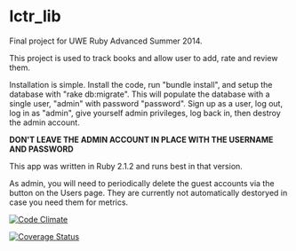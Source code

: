 lctr_lib
========

Final project for UWE Ruby Advanced Summer 2014.

This project is used to track books and allow user to add, rate and review them.  

Installation is simple.  Install the code, run "bundle install", and setup the database with "rake db:migrate".  This will populate the database with a single user, "admin" with password "password".  Sign up as a user, log out, log in as "admin", give yourself admin privileges, log back in, then destroy the admin account.

**DON'T LEAVE THE ADMIN ACCOUNT IN PLACE WITH THE USERNAME AND PASSWORD**

This app was written in Ruby 2.1.2 and runs best in that version.

As admin, you will need to periodically delete the guest accounts via the button on the Users page.  They are currently not automatically destoryed in case you need them for metrics.

[![Code Climate](https://codeclimate.com/github/drlctr/lctr_lib/badges/gpa.svg)](https://codeclimate.com/github/drlctr/lctr_lib)

[![Coverage Status](https://coveralls.io/repos/drlctr/lctr_lib/badge.png?branch=master)](https://coveralls.io/r/drlctr/lctr_lib?branch=master)

